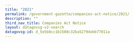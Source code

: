```yaml
---
title: "2021"
permalink: /government-gazette/companies-act-notice/2021/
description: ""
third_nav_title: Companies Act Notice
layout: datagovsg-v2-search
datagovsg-id: d_5e5b8cc1b1508c32ba52794ebb77011a
---
```

